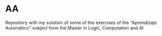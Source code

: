 # AA
Repository with my solution of some of the exercises of the "Aprendizaje Automático" subject from the Master in Logic, Computation and AI
